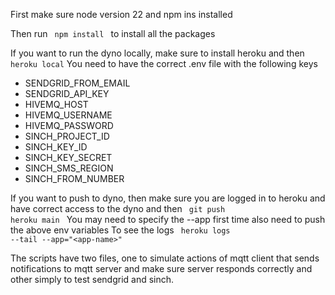 First make sure node version 22 and npm ins installed

Then run 
<code> npm install </code>
to install all the packages

If you want to run the dyno locally, make sure to install heroku and then
<code>heroku local</code>
You need to have the correct .env file with the following keys
<ul>
  <li>SENDGRID_FROM_EMAIL</li>
  <li>SENDGRID_API_KEY</li>
  <li>HIVEMQ_HOST</li>
  <li>HIVEMQ_USERNAME</li>
  <li>HIVEMQ_PASSWORD</li>
  <li>SINCH_PROJECT_ID</li>
  <li>SINCH_KEY_ID</li>
  <li>SINCH_KEY_SECRET</li>
  <li>SINCH_SMS_REGION</li>
  <li>SINCH_FROM_NUMBER</li>
</ul>


If you want to push to dyno, then make sure you are logged in to heroku and have correct access to the dyno and then
<code> git push heroku main </code>
You may need to specify the --app first time also need to push the above env variables
To see the logs
<code> heroku logs --tail --app="\<app-name\>"</code>

The scripts have two files, one to simulate actions of mqtt client that sends notifications to mqtt server and make sure server responds correctly and other simply to test sendgrid and sinch.




